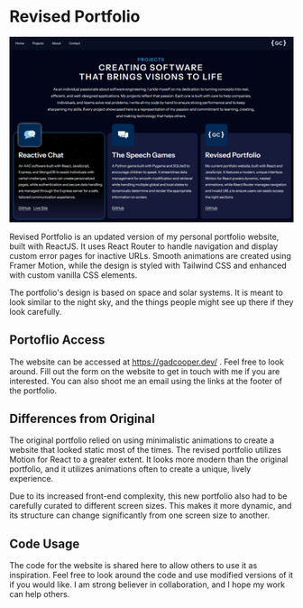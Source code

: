 # Revised Portfolio
![An image of the website is displayed here.](/readme_image.png "This is an image of the website.")

Revised Portfolio is an updated version of my personal portfolio website, built with ReactJS. It uses React Router to handle navigation and display custom error pages for inactive URLs. Smooth animations are created using Framer Motion, while the design is styled with Tailwind CSS and enhanced with custom vanilla CSS elements.

The portfolio's design is based on space and solar systems. It is meant to look similar to the night sky, and the things people might see up there if they look carefully.

## Portoflio Access
The website can be accessed at https://gadcooper.dev/ . Feel free to look around. Fill out the form on the website to get in touch with me if you are interested. You can also shoot me an email using the links at the footer of the portfolio.

## Differences from Original
The original portfolio relied on using minimalistic animations to create a website that looked static most of the times. The revised portfolio utilizes Motion for React to a greater extent. It looks more modern than the original portfolio, and it utilizes animations often to create a unique, lively experience.

Due to its increased front-end complexity, this new portfolio also had to be carefully curated to different screen sizes. This makes it more dynamic, and its structure can change significantly from one screen size to another.

## Code Usage
The code for the website is shared here to allow others to use it as inspiration. Feel free to look around the code and use modified versions of it if you would like. I am strong believer in collaboration, and I hope my work can help others.